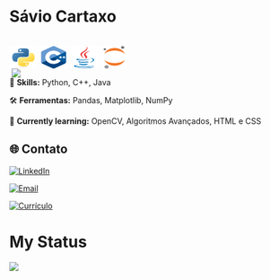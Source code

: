 # Sávio Cartaxo
<div style="display: inline_block" align="left"><br>
  <img align="center" alt="Python" height="40" width="50" src="https://raw.githubusercontent.com/devicons/devicon/master/icons/python/python-original.svg">
  <img align="center" alt="C++" height="40" width="50" src="https://raw.githubusercontent.com/devicons/devicon/master/icons/cplusplus/cplusplus-original.svg">
  <img align="center" alt="Java" height="40" width="50" src="https://raw.githubusercontent.com/devicons/devicon/master/icons/java/java-original.svg">
  <img align="center" alt="Jupyter" height="40" width="50" src="https://raw.githubusercontent.com/devicons/devicon/master/icons/jupyter/jupyter-original.svg">
</div>

<img src="https://raw.githubusercontent.com/MicaelliMedeiros/micaellimedeiros/master/image/computer-illustration.png" min-width="500px" max-width="500px" width="500px" align="right">

<p align="left">
  🐍 <strong>Skills:</strong> Python, C++, Java
</p>

<p align="left">
  🛠️ <strong>Ferramentas:</strong> Pandas, Matplotlib, NumPy
</p>

<p align="left">
  📘 <strong>Currently learning:</strong> OpenCV, Algoritmos Avançados, HTML e CSS
</p>

## 🌐 Contato

[![LinkedIn](https://img.shields.io/badge/LinkedIn-Savio%20Cartaxo-blue?style=for-the-badge&logo=linkedin)](https://www.linkedin.com/in/savio-cartaxo/)

[![Email](https://img.shields.io/badge/Gmail-Sávio%20Cartaxo-red?style=for-the-badge&logo=gmail)](https://mail.google.com/mail/?view=cm&fs=1&to=savio.ferreira.beltrao.cartaxo@ccc.ufcg.edu.br)

[![Currículo](https://img.shields.io/badge/📄%20Curr%C3%ADculo-PDF-black?style=for-the-badge&logo=adobeacrobatreader&logoColor=white)](https://1drv.ms/b/c/df5f01686a878af3/ER1qNFQyF3dOvuGF4A4dBcwBoSBhihL-k2HPwtfpTVPeoA?e=hCrapc)



# My Status

<div align="left">
    <img
      src="https://github-readme-stats.vercel.app/api/top-langs/?username=SavioCartaxo&layout=compact&langs_count=6&theme=dracula"
      height="180px"
    />
  </a>
</div>
